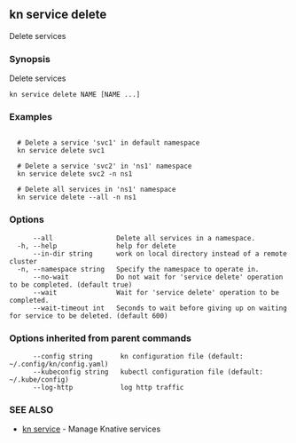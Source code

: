 ## kn service delete

Delete services

### Synopsis

Delete services

```
kn service delete NAME [NAME ...]
```

### Examples

```

  # Delete a service 'svc1' in default namespace
  kn service delete svc1

  # Delete a service 'svc2' in 'ns1' namespace
  kn service delete svc2 -n ns1

  # Delete all services in 'ns1' namespace
  kn service delete --all -n ns1
```

### Options

```
      --all                Delete all services in a namespace.
  -h, --help               help for delete
      --in-dir string      work on local directory instead of a remote cluster
  -n, --namespace string   Specify the namespace to operate in.
      --no-wait            Do not wait for 'service delete' operation to be completed. (default true)
      --wait               Wait for 'service delete' operation to be completed.
      --wait-timeout int   Seconds to wait before giving up on waiting for service to be deleted. (default 600)
```

### Options inherited from parent commands

```
      --config string       kn configuration file (default: ~/.config/kn/config.yaml)
      --kubeconfig string   kubectl configuration file (default: ~/.kube/config)
      --log-http            log http traffic
```

### SEE ALSO

* [kn service](kn_service.md)	 - Manage Knative services

